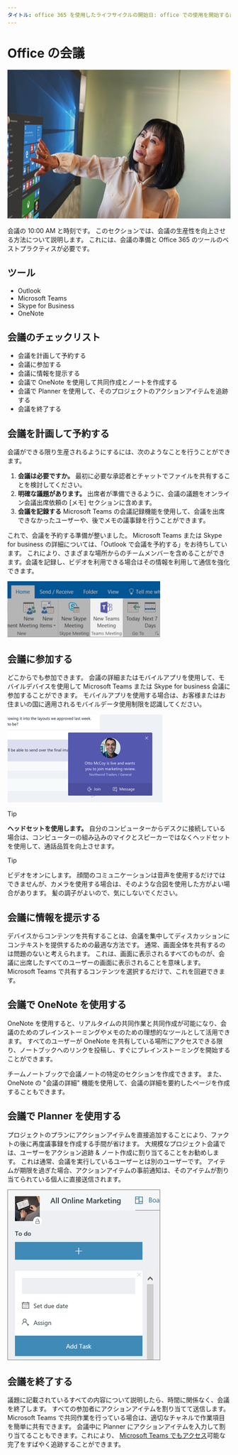 ```yaml
---
タイトル: office 365 を使用したライフサイクルの開始日: office での使用を開始する前に、office での準備ができた場合のクイックステップ: {github-id} # karuanag karuanag: {ms-エイリアス} # ms. date: {@date}          # 02/01/2019 ミリ秒トピック: はじめに
---
```


# <a name="meeting-at-the-office"></a>Office の会議

![Commute visual](media/ditl_meeting.png)

会議の 10:00 AM と時刻です。 このセクションでは、会議の生産性を向上させる方法について説明します。  これには、会議の準備と Office 365 のツールのベストプラクティスが必要です。  

## <a name="tools"></a>ツール
- Outlook
- Microsoft Teams
- Skype for Business
- OneNote

## <a name="checklist-for-your-meeting"></a>会議のチェックリスト
- 会議を計画して予約する
- 会議に参加する
- 会議に情報を提示する
- 会議で OneNote を使用して共同作成とノートを作成する
- 会議で Planner を使用して、そのプロジェクトのアクションアイテムを追跡する
- 会議を終了する
 
## <a name="plan-and-book-your-meeting"></a>会議を計画して予約する
会議ができる限り生産されるようにするには、次のようなことを行うことができます。

1. **会議は必要ですか。** 最初に必要な承認者とチャットでファイルを共有することを検討してください。  
1. **明確な議題があります。**  出席者が準備できるように、会議の議題をオンライン会議出席依頼の [メモ] セクションに含めます。
1. **会議を記録する** Microsoft Teams の会議記録機能を使用して、会議を出席できなかったユーザーや、後でメモの議事録を行うことができます。  

これで、会議を予約する準備が整いました。 Microsoft Teams または Skype for business の詳細については、「Outlook で会議を予約する」をお待ちしています。 これにより、さまざまな場所からのチームメンバーを含めることができます。会議を記録し、ビデオを利用できる場合はその情報を利用して通信を強化できます。 

![Outlook の Teams ](media/ditl_teamsoutlook.png)

## <a name="join-a-meeting"></a>会議に参加する
どこからでも参加できます。 会議の詳細またはモバイルアプリを使用して、モバイルデバイスを使用して Microsoft Teams または Skype for business 会議に参加することができます。 モバイルアプリを使用する場合は、お客様またはお住まいの国に適用されるモバイルデータ使用制限を認識してください。

![Teams 会議参加通知](media/ditl_teamsjoin.png)

> [!TIP]
> **ヘッドセットを使用します。** 自分のコンピューターからデスクに接続している場合は、コンピューターの組み込みのマイクとスピーカーではなくヘッドセットを使用して、通話品質を向上させます。

> [!TIP]
> ビデオをオンにします。 顔間のコミュニケーションは音声を使用するだけではできませんが、カメラを使用する場合は、そのような合図を使用した方がよい場合があります。 髪の調子がよいので、気にしないでください。 

## <a name="present-information-in-a-meeting"></a>会議に情報を提示する
デバイスからコンテンツを共有することは、会議を集中してディスカッションにコンテキストを提供するための最適な方法です。 通常、画面全体を共有するのは問題のないと考えられます。 これは、画面に表示されるすべてのものが、会議に出席したすべてのユーザーの画面に表示されることを意味します。 Microsoft Teams で共有するコンテンツを選択するだけで、これを回避できます。 

## <a name="use-onenote-in-a-meeting"></a>会議で OneNote を使用する
OneNote を使用すると、リアルタイムの共同作業と共同作成が可能になり、会議のためのブレインストーミングやメモのための理想的なツールとして活用できます。 すべてのユーザーが OneNote を共有している場所にアクセスできる限り、ノートブックへのリンクを投稿し、すぐにブレインストーミングを開始することができます。

チームノートブックで会議ノートの特定のセクションを作成できます。 また、OneNote の "会議の詳細" 機能を使用して、会議の詳細を要約したページを作成することもできます。

## <a name="use-planner-in-a-meeting"></a>会議で Planner を使用する
プロジェクトのプランにアクションアイテムを直接追加することにより、ファクトの後に再度議事録を作成する手間が省けます。 大規模なプロジェクト会議では、ユーザーをアクション追跡 & ノート作成に割り当てることをお勧めします。 これは通常、会議を実行しているユーザーとは別のユーザーです。 アイテムが期限を過ぎた場合、アクションアイテムの事前通知は、そのアイテムが割り当てられている個人に直接送信されます。 

![Planner タスク](media/ditl_task.png)

## <a name="end-a-meeting"></a>会議を終了する
議題に記載されているすべての内容について説明したら、時間に関係なく、会議を終了します。 すべての参加者にアクションアイテムを割り当てて送信します。 Microsoft Teams で共同作業を行っている場合は、適切なチャネルで作業項目を簡単に共有できます。 会議中に Planner にアクションアイテムを入力して割り当てることもできます。これにより、 [Microsoft Teams でもアクセス](https://support.office.com/en-us/article/use-planner-in-microsoft-teams-62798a9f-e8f7-4722-a700-27dd28a06ee0)可能な完了をすばやく追跡することができます。 